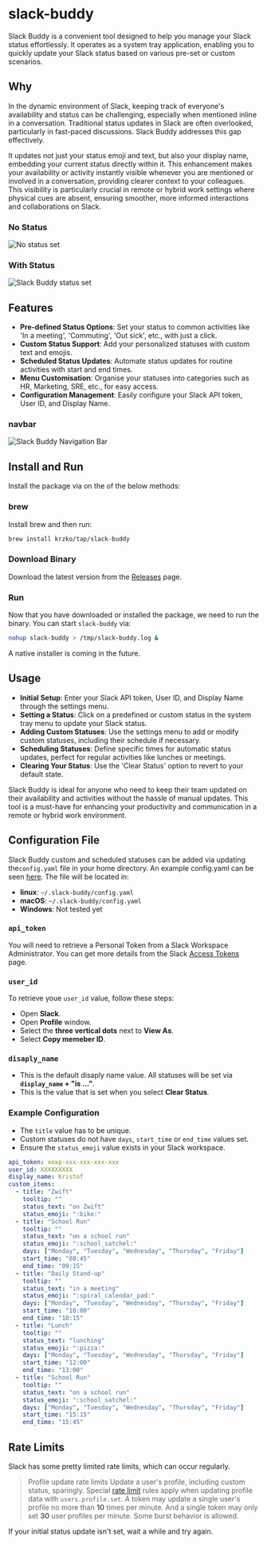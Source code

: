 # slack-buddy

Slack Buddy is a convenient tool designed to help you manage your Slack status effortlessly. It operates as a system tray application, enabling you to quickly update your Slack status based on various pre-set or custom scenarios.

## Why

In the dynamic environment of Slack, keeping track of everyone's availability and status can be challenging, especially when mentioned inline in a conversation. Traditional status updates in Slack are often overlooked, particularly in fast-paced discussions. Slack Buddy addresses this gap effectively.

It updates not just your status emoji and text, but also your display name, embedding your current status directly within it. This enhancement makes your availability or activity instantly visible whenever you are mentioned or involved in a conversation, providing clearer context to your colleagues. This visibility is particularly crucial in remote or hybrid work settings where physical cues are absent, ensuring smoother, more informed interactions and collaborations on Slack.

### No Status

<img
  src="/assets/images/no-status.png"
  alt="No status set"
  title="No status set"
  style="display: inline-block; margin: 0 auto; max-width: 300px">

### With Status

<img
  src="/assets/images/with-status.png"
  alt="Slack Buddy status set"
  title="Slack Buddy status set"
  style="display: inline-block; margin: 0 auto; max-width: 300px">

## Features

* **Pre-defined Status Options**: Set your status to common activities like 'In a meeting', 'Commuting', 'Out sick', etc., with just a click.
* **Custom Status Support**: Add your personalized statuses with custom text and emojis.
* **Scheduled Status Updates**: Automate status updates for routine activities with start and end times.
* **Menu Customisation**: Organise your statuses into categories such as HR, Marketing, SRE, etc., for easy access.
* **Configuration Management**: Easily configure your Slack API token, User ID, and Display Name.

### navbar

<img
  src="/assets/images/navbar.png"
  alt="Slack Buddy Navigation Bar"
  title="Slack Buddy Navigation Bar"
  style="display: inline-block; margin: 0 auto; max-width: 300px">

## Install and Run

Install the package via on the of the below methods:

### brew

Install brew and then run:

```sh
brew install krzko/tap/slack-buddy
```

### Download Binary

Download the latest version from the [Releases](https://github.com/krzko/slack-buddy/releases) page.

### Run

Now that you have downloaded or installed the package, we need to run the binary. You can start `slack-buddy` via:

```sh
nohup slack-buddy > /tmp/slack-buddy.log &
```

A native installer is coming in the future.

## Usage

* **Initial Setup**: Enter your Slack API token, User ID, and Display Name through the settings menu.
* **Setting a Status**: Click on a predefined or custom status in the system tray menu to update your Slack status.
* **Adding Custom Statuses**: Use the settings menu to add or modify custom statuses, including their schedule if necessary.
* **Scheduling Statuses**: Define specific times for automatic status updates, perfect for regular activities like lunches or meetings.
* **Clearing Your Status**: Use the 'Clear Status' option to revert to your default state.

Slack Buddy is ideal for anyone who need to keep their team updated on their availability and activities without the hassle of manual updates. This tool is a must-have for enhancing your productivity and communication in a remote or hybrid work environment.

## Configuration File

Slack Buddy custom and scheduled statuses can be added via updating the`config.yaml` file in your home directory. An example config.yaml can be seen [here](./config_example.yaml). The file will be located in:

* **linux**: `~/.slack-buddy/config.yaml`
* **macOS**: `~/.slack-buddy/config.yaml`
* **Windows**: Not tested yet

### `api_token`

You will need to retrieve a Personal Token from a Slack Workspace Administrator. You can get more details from the Slack [Access Tokens](https://api.slack.com/authentication/token-types) page.

### `user_id`

To retrieve youe `user_id` value, follow these steps:

* Open **Slack**.
* Open **Profile** window.
* Select the **three vertical dots** next to **View As**.
* Select **Copy memeber ID**.

### `disaply_name`

* This is the default disaply name value. All statuses will be set via **`display_name` + "is ..."**.
* This is the value that is set when you select **Clear Status**.

### Example Configuration

* The `title` value has to be unique.
* Custom statuses do not have `days`, `start_time` or `end_time` values set.
* Ensure the `status_emoji` value exists in your Slack workspace.

```yaml
api_token: xoxp-xxx-xxx-xxx-xxx
user_id: XXXXXXXXX
display_name: Kristof
custom_items:
  - title: "Zwift"
    tooltip: ""
    status_text: "on Zwift"
    status_emoji: ":bike:"
  - title: "School Run"
    tooltip: ""
    status_text: "on a school run"
    status_emoji: ":school_satchel:"
    days: ["Monday", "Tuesday", "Wednesday", "Thursday", "Friday"]
    start_time: "08:45"
    end_time: "09:15"
  - title: "Daily Stand-up"
    tooltip: ""
    status_text: "in a meeting"
    status_emoji: ":spiral_calendar_pad:"
    days: ["Monday", "Tuesday", "Wednesday", "Thursday", "Friday"]
    start_time: "10:00"
    end_time: "10:15"
  - title: "Lunch"
    tooltip: ""
    status_text: "lunching"
    status_emoji: ":pizza:"
    days: ["Monday", "Tuesday", "Wednesday", "Thursday", "Friday"]
    start_time: "12:00"
    end_time: "13:00"
  - title: "School Run"
    tooltip: ""
    status_text: "on a school run"
    status_emoji: ":school_satchel:"
    days: ["Monday", "Tuesday", "Wednesday", "Thursday", "Friday"]
    start_time: "15:15"
    end_time: "15:45"
```

## Rate Limits

Slack has some pretty limited rate limits, which can occur regularly.

> Profile update rate limits 
Update a user's profile, including custom status, sparingly. Special [rate limit](https://api.slack.com/docs/rate-limits) rules apply when updating profile data with `users.profile.set`. A token may update a single user's profile no more than **10** times per minute. And a single token may only set **30** user profiles per minute. Some burst behavior is allowed.

If your initial status update isn't set, wait a while and try again.
